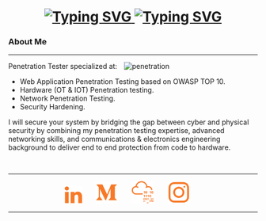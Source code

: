<h1 align="center" >
  <a href="https://git.io/typing-svg">
    <img src="https://readme-typing-svg.demolab.com?font=Fira+Code&weight=500&size=30&duration=1&pause=&color=F77927&center=true&repeat=false&width=500&lines=Kirolos+Tamer" alt="Typing SVG" />
    <img src="https://readme-typing-svg.demolab.com?font=Fira+Code&weight=500&size=30&duration=5500&pause=500&color=F77927&center=true&width=500&lines=Penetration+Tester;Hack+%26+secure+before+hacked." alt="Typing SVG"/>
  </a>
</h1>

### About Me

---
<img align="right" alt="penetration" width="270" src="https://media3.giphy.com/media/v1.Y2lkPTc5MGI3NjExaTlkcmdhbzhzbXhrNXR4N3l0bTloc3AzOHA1OTEzYzBkOTZpbjh3biZlcD12MV9pbnRlcm5hbF9naWZfYnlfaWQmY3Q9Zw/l0IyeheChYxx2byDu/giphy.gif">

Penetration Tester specialized at:
- Web Application Penetration Testing based on OWASP TOP 10.
- Hardware (OT & IOT) Penetration testing.  
- Network Penetration Testing.
- Security Hardening.  

I will secure your system by bridging the gap between cyber and physical security by combining my penetration testing expertise, advanced networking skills, and communications & electronics engineering background to deliver end to end protection from code to hardware.

<br>

---
<p align="center">
  <a href="https://www.linkedin.com/in/kirolostamer"><img padding-top:30px; width="35px" alt="Linkedin" title="Linkedin" src="https://github.com/Kirolos-Tamer/Kirolos-Tamer/blob/main/linkedin-svgrepo-com%20(2).svg"/></a>
  &#8287;&#8287;&#8287;&#8287;&#8287;
  <a href="https://medium.com/@engkirolostamer"><img width="45px" alt="Medium" title="Medium" src="https://github.com/Kirolos-Tamer/Kirolos-Tamer/blob/main/medium-svgrepo-com.svg"/></a>
  &#8287;&#8287;&#8287;&#8287;&#8287;
  <a href="https://tryhackme.com/p/KirolosTamer"><img width="45px" alt="TryHackMe" title="TryHackMe" src="https://github.com/Kirolos-Tamer/Kirolos-Tamer/blob/main/Untitled%20design%20(1).svg"/></a>
  &#8287;&#8287;&#8287;&#8287;&#8287;
  <a href="https://www.instagram.com/_.kir0l0s._/"><img width="45px" alt="Insagram" title="Instagram" src="https://github.com/Kirolos-Tamer/Kirolos-Tamer/blob/main/instagram-svgrepo-com.svg"/></a>
  &#8287;&#8287;&#8287;&#8287;&#8287;
</p>

---

<!--
**Kirolos-Tamer/Kirolos-Tamer** is a ✨ _special_ ✨ repository because its `README.md` (this file) appears on your GitHub profile.

Here are some ideas to get you started:

- 🔭 I’m currently working on ...
- 🌱 I’m currently learning ...
- 👯 I’m looking to collaborate on ...
- 🤔 I’m looking for help with ...
- 💬 Ask me about ...
- 📫 How to reach me: ...
- 😄 Pronouns: ...
- ⚡ Fun fact: ...
-->
